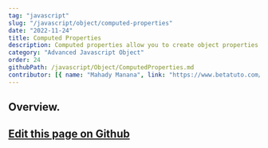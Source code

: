 ```yaml
---
tag: "javascript"
slug: "/javascript/object/computed-properties"
date: "2022-11-24"
title: Computed Properties
description: Computed properties allow you to create object properties whose names are computed at runtime.
category: "Advanced Javascript Object"
order: 24
githubPath: /javascript/Object/ComputedProperties.md
contributor: [{ name: "Mahady Manana", link: "https://www.betatuto.com/" }]
---
```



## Overview.

## <a href="https://github.com/mahady-manana/betatuto-docs/tree/main/docs/javascript/Object/ComputedProperties.md}" target="_blank">Edit this page on Github</a>

